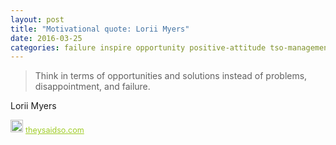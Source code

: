 ```yaml
---
layout: post
title: "Motivational quote: Lorii Myers"
date: 2016-03-25
categories: failure inspire opportunity positive-attitude tso-management
---
```

> Think in terms of opportunities and solutions instead of problems, disappointment, and failure.

Lorii Myers

<span style="z-index:50;font-size:0.9em;"><img src="https://theysaidso.com/branding/theysaidso.png" height="20" width="20" alt="theysaidso.com"/><a href="https://theysaidso.com" title="Powered by quotes from theysaidso.com" style="color: #9fcc25; margin-left: 4px; vertical-align: middle;">theysaidso.com</a></span>
